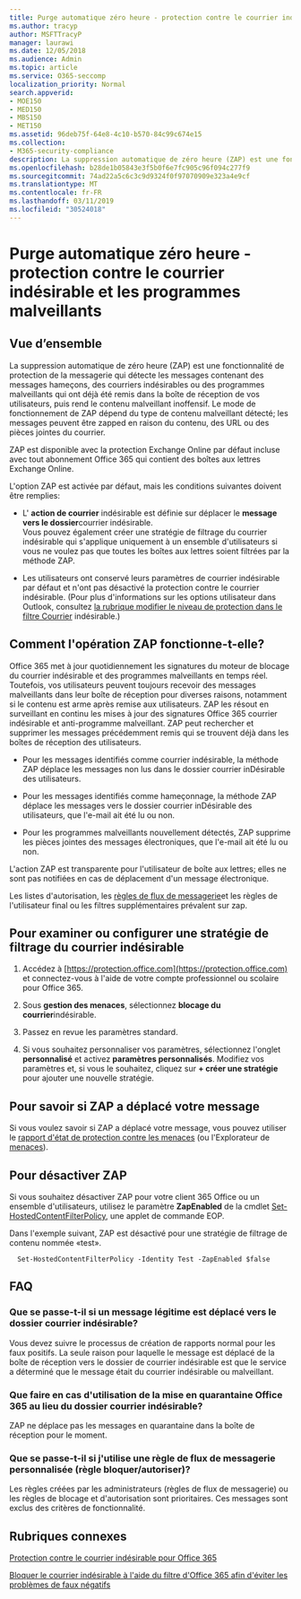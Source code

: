```yaml
---
title: Purge automatique zéro heure - protection contre le courrier indésirable et les programmes malveillants
ms.author: tracyp
author: MSFTTracyP
manager: laurawi
ms.date: 12/05/2018
ms.audience: Admin
ms.topic: article
ms.service: O365-seccomp
localization_priority: Normal
search.appverid:
- MOE150
- MED150
- MBS150
- MET150
ms.assetid: 96deb75f-64e8-4c10-b570-84c99c674e15
ms.collection:
- M365-security-compliance
description: La suppression automatique de zéro heure (ZAP) est une fonctionnalité de protection de la messagerie qui détecte les messages contenant du courrier indésirable ou des programmes malveillants qui ont déjà été remis dans la boîte de réception de vos utilisateurs, puis rend le contenu malveillant inoffensif. Le mode de fonctionnement de ZAP dépend du type de contenu malveillant détecté.
ms.openlocfilehash: b28de1b05843e3f5b0f6e7fc905c96f094c277f9
ms.sourcegitcommit: 74ad22a5c6c3c9d9324f0f97070909e323a4e9cf
ms.translationtype: MT
ms.contentlocale: fr-FR
ms.lasthandoff: 03/11/2019
ms.locfileid: "30524018"
---
```

# <a name="zero-hour-auto-purge---protection-against-spam-and-malware"></a>Purge automatique zéro heure - protection contre le courrier indésirable et les programmes malveillants

## <a name="overview"></a>Vue d’ensemble

La suppression automatique de zéro heure (ZAP) est une fonctionnalité de protection de la messagerie qui détecte les messages contenant des messages hameçons, des courriers indésirables ou des programmes malveillants qui ont déjà été remis dans la boîte de réception de vos utilisateurs, puis rend le contenu malveillant inoffensif. Le mode de fonctionnement de ZAP dépend du type de contenu malveillant détecté; les messages peuvent être zapped en raison du contenu, des URL ou des pièces jointes du courrier.
  
ZAP est disponible avec la protection Exchange Online par défaut incluse avec tout abonnement Office 365 qui contient des boîtes aux lettres Exchange Online.

L'option ZAP est activée par défaut, mais les conditions suivantes doivent être remplies:
  
- L' **action de courrier** indésirable est définie sur déplacer le **message vers le dossier**courrier indésirable. <br/>Vous pouvez également créer une stratégie de filtrage du courrier indésirable qui s'applique uniquement à un ensemble d'utilisateurs si vous ne voulez pas que toutes les boîtes aux lettres soient filtrées par la méthode ZAP.

- Les utilisateurs ont conservé leurs paramètres de courrier indésirable par défaut et n'ont pas désactivé la protection contre le courrier indésirable. (Pour plus d'informations sur les options utilisateur dans Outlook, consultez [la rubrique modifier le niveau de protection dans le filtre Courrier](https://support.office.com/article/change-the-level-of-protection-in-the-junk-email-filter-e89c12d8-9d61-4320-8c57-d982c8d52f6b) indésirable.) 
  
## <a name="how-does-zap-work"></a>Comment l'opération ZAP fonctionne-t-elle?

Office 365 met à jour quotidiennement les signatures du moteur de blocage du courrier indésirable et des programmes malveillants en temps réel. Toutefois, vos utilisateurs peuvent toujours recevoir des messages malveillants dans leur boîte de réception pour diverses raisons, notamment si le contenu est arme après remise aux utilisateurs. ZAP les résout en surveillant en continu les mises à jour des signatures Office 365 courrier indésirable et anti-programme malveillant. ZAP peut rechercher et supprimer les messages précédemment remis qui se trouvent déjà dans les boîtes de réception des utilisateurs. 

- Pour les messages identifiés comme courrier indésirable, la méthode ZAP déplace les messages non lus dans le dossier courrier inDésirable des utilisateurs. 

- Pour les messages identifiés comme hameçonnage, la méthode ZAP déplace les messages vers le dossier courrier inDésirable des utilisateurs, que l'e-mail ait été lu ou non.

- Pour les programmes malveillants nouvellement détectés, ZAP supprime les pièces jointes des messages électroniques, que l'e-mail ait été lu ou non. 
  
L'action ZAP est transparente pour l'utilisateur de boîte aux lettres; elles ne sont pas notifiées en cas de déplacement d'un message électronique.
  
Les listes d'autorisation, les [règles de flux de messagerie](https://go.microsoft.com/fwlink/p/?LinkId=722755)et les règles de l'utilisateur final ou les filtres supplémentaires prévalent sur zap.
  
## <a name="to-review-or-set-up-a-spam-filter-policy"></a>Pour examiner ou configurer une stratégie de filtrage du courrier indésirable
  
1. Accédez à [https://protection.office.com](https://protection.office.com) et connectez-vous à l'aide de votre compte professionnel ou scolaire pour Office 365.

2. Sous **gestion des menaces**, sélectionnez **blocage du courrier**indésirable.

3. Passez en revue les paramètres standard. 

4. Si vous souhaitez personnaliser vos paramètres, sélectionnez l'onglet **personnalisé** et activez **paramètres personnalisés**. Modifiez vos paramètres et, si vous le souhaitez, cliquez sur **+ créer une stratégie** pour ajouter une nouvelle stratégie. 
    
## <a name="to-see-if-zap-moved-your-message"></a>Pour savoir si ZAP a déplacé votre message

Si vous voulez savoir si ZAP a déplacé votre message, vous pouvez utiliser le [rapport d'état de protection contre les menaces](view-email-security-reports.md#threat-protection-status-report) (ou l'Explorateur de [menaces](use-explorer-in-security-and-compliance.md)).
    
## <a name="to-disable-zap"></a>Pour désactiver ZAP
  
Si vous souhaitez désactiver ZAP pour votre client 365 Office ou un ensemble d'utilisateurs, utilisez le paramètre **ZapEnabled** de la cmdlet [Set-HostedContentFilterPolicy](https://go.microsoft.com/fwlink/p/?LinkId=722758), une applet de commande EOP.
    
Dans l'exemple suivant, ZAP est désactivé pour une stratégie de filtrage de contenu nommée «test».
    
```
  Set-HostedContentFilterPolicy -Identity Test -ZapEnabled $false
```

## <a name="faq"></a>FAQ

### <a name="what-happens-if-a-legitimate-message-is-moved-to-the-junk-mail-folder"></a>Que se passe-t-il si un message légitime est déplacé vers le dossier courrier indésirable?
  
Vous devez suivre le processus de création de rapports normal pour les faux positifs. La seule raison pour laquelle le message est déplacé de la boîte de réception vers le dossier de courrier indésirable est que le service a déterminé que le message était du courrier indésirable ou malveillant.
  
### <a name="what-if-i-use-the-office-365-quarantine-instead-of-the-junk-mail-folder"></a>Que faire en cas d'utilisation de la mise en quarantaine Office 365 au lieu du dossier courrier indésirable?
  
ZAP ne déplace pas les messages en quarantaine dans la boîte de réception pour le moment.
  
### <a name="what-if-i-have-a-custom-mail-flow-rule-block-allow-rule"></a>Que se passe-t-il si j'utilise une règle de flux de messagerie personnalisée (règle bloquer/autoriser)?
  
Les règles créées par les administrateurs (règles de flux de messagerie) ou les règles de blocage et d'autorisation sont prioritaires. Ces messages sont exclus des critères de fonctionnalité.
  
## <a name="related-topics"></a>Rubriques connexes

[Protection contre le courrier indésirable pour Office 365](anti-spam-protection.md)
  
[Bloquer le courrier indésirable à l'aide du filtre d'Office 365 afin d'éviter les problèmes de faux négatifs](reduce-spam-email.md)
  

